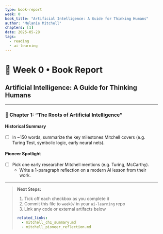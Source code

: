 ```yaml
---
type: book-report
week: 0
book_title: "Artificial Intelligence: A Guide for Thinking Humans"
author: "Melanie Mitchell"
chapters: [1]
date: 2025-05-28
tags:
  - reading
  - ai-learning
---
```


# 📖 Week 0 • Book Report

## Artificial Intelligence: A Guide for Thinking Humans  

---

### 🔹 Chapter 1: “The Roots of Artificial Intelligence”

#### Historical Summary  
- [ ] In ~150 words, summarize the key milestones Mitchell covers (e.g. Turing Test, symbolic logic, early neural nets).

#### Pioneer Spotlight  
- [ ] Pick one early researcher Mitchell mentions (e.g. Turing, McCarthy).  
  - Write a 1-paragraph reflection on a modern AI lesson from their work.

---

> **Next Steps:**  
> 1. Tick off each checkbox as you complete it  
> 2. Commit this file to `week0/` in your `ai-learning` repo  
> 3. Link any code or external artifacts below  
>  
> ```yaml
> related_links:
>   - mitchell_ch1_summary.md
>   - mitchell_pioneer_reflection.md
> ```
